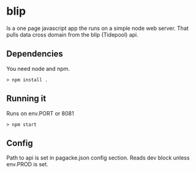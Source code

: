 blip
====

Is a one page javascript app the runs on a simple node web server. That pulls data cross domain from the blip (Tidepool) api.

## Dependencies

You need node and npm.

    > npm install .
    
## Running it

Runs on env.PORT or 8081

    > npm start

## Config

Path to api is set in pagacke.json config section. Reads dev block unless env.PROD is set.